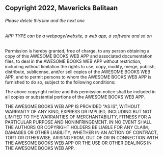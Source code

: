 ## Copyright 2022, Mavericks Balitaan

###### Please delete this line and the next one
###### APP TYPE can be a webpage/website, a web app, a software and so on

Permission is hereby granted, free of charge, to any person obtaining a copy of this AWESOME BOOKS WEB APP and associated documentation files, to deal in the AWESOME BOOKS WEB APP without restriction, including without limitation the rights to use, copy, modify, merge, publish, distribute, sublicense, and/or sell copies of the AWESOME BOOKS WEB APP, and to permit persons to whom the AWESOME BOOKS WEB APP is furnished to do so, subject to the following conditions:

The above copyright notice and this permission notice shall be included in all copies or substantial portions of the AWESOME BOOKS WEB APP.

THE AWESOME BOOKS WEB APP IS PROVIDED "AS IS", WITHOUT WARRANTY OF ANY KIND, EXPRESS OR IMPLIED, INCLUDING BUT NOT LIMITED TO THE WARRANTIES OF MERCHANTABILITY, FITNESS FOR A PARTICULAR PURPOSE AND NONINFRINGEMENT. IN NO EVENT SHALL THE AUTHORS OR COPYRIGHT HOLDERS BE LIABLE FOR ANY CLAIM, DAMAGES OR OTHER LIABILITY, WHETHER IN AN ACTION OF CONTRACT, TORT OR OTHERWISE, ARISING FROM, OUT OF OR IN CONNECTION WITH THE AWESOME BOOKS WEB APP OR THE USE OR OTHER DEALINGS IN THE AWESOME BOOKS WEB APP.